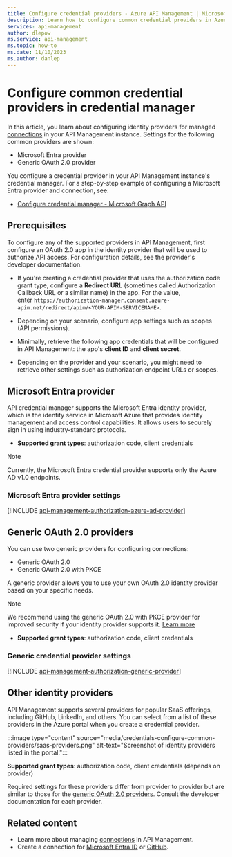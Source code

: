 ```yaml
---
title: Configure credential providers - Azure API Management | Microsoft Docs
description: Learn how to configure common credential providers in Azure API Management's credential manager. Example providers are Microsoft Entra ID and generic OAuth 2.0.  
services: api-management
author: dlepow
ms.service: api-management
ms.topic: how-to
ms.date: 11/10/2023
ms.author: danlep
---
```


# Configure common credential providers in credential manager

In this article, you learn about configuring identity providers for managed [connections](credentials-overview.md) in your API Management instance. Settings for the following common providers are shown:

* Microsoft Entra provider
* Generic OAuth 2.0 provider

You configure a credential provider in your API Management instance's credential manager. For a step-by-step example of configuring a Microsoft Entra provider and connection, see:

* [Configure credential manager - Microsoft Graph API](authorizations-how-to-azure-ad.md)

## Prerequisites

To configure any of the supported providers in API Management, first configure an OAuth 2.0 app in the identity provider that will be used to authorize API access. For configuration details, see the provider's developer documentation.

* If you're creating a credential provider that uses the authorization code grant type, configure a **Redirect URL** (sometimes called Authorization Callback URL or a similar name) in the app. For the value, enter `https://authorization-manager.consent.azure-apim.net/redirect/apim/<YOUR-APIM-SERVICENAME>`.

* Depending on your scenario, configure app settings such as scopes (API permissions).
    
* Minimally, retrieve the following app credentials that will be configured in API Management: the app's **client ID** and **client secret**.

* Depending on the provider and your scenario, you might need to retrieve other settings such as authorization endpoint URLs or scopes.

## Microsoft Entra provider

API credential manager supports the Microsoft Entra identity provider, which is the identity service in Microsoft Azure that provides identity management and access control capabilities. It allows users to securely sign in using industry-standard protocols.

* **Supported grant types**: authorization code, client credentials

> [!NOTE]
>  Currently, the Microsoft Entra credential provider supports only the Azure AD v1.0 endpoints.
 

### Microsoft Entra provider settings
    
[!INCLUDE [api-management-authorization-azure-ad-provider](../../includes/api-management-authorization-azure-ad-provider.md)]


## Generic OAuth 2.0 providers

You can use two generic providers for configuring connections:

* Generic OAuth 2.0
* Generic OAuth 2.0 with PKCE 

A generic provider allows you to use your own OAuth 2.0 identity provider based on your specific needs. 

> [!NOTE]
> We recommend using the generic OAuth 2.0 with PKCE provider for improved security if your identity provider supports it. [Learn more](https://oauth.net/2/pkce/)

* **Supported grant types**: authorization code, client credentials

### Generic credential provider settings

[!INCLUDE [api-management-authorization-generic-provider](../../includes/api-management-authorization-generic-provider.md)]

## Other identity providers

API Management supports several providers for popular SaaS offerings, including GitHub, LinkedIn, and others. You can select from a list of these providers in the Azure portal when you create a credential provider.

:::image type="content" source="media/credentials-configure-common-providers/saas-providers.png" alt-text="Screenshot of identity providers listed in the portal.":::

**Supported grant types**: authorization code, client credentials (depends on provider)

Required settings for these providers differ from provider to provider but are similar to those for the [generic OAuth 2.0 providers](#generic-oauth-20-providers). Consult the developer documentation for each provider.

## Related content

* Learn more about managing [connections](credentials-overview.md) in API Management.
* Create a connection for [Microsoft Entra ID](credentials-how-to-azure-ad.md) or [GitHub](credentials-how-to-github.md).
